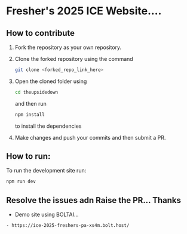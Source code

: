 # Fresher's 2025 ICE Website....


## How to contribute

1. Fork the repository as your own repository.
2. Clone the forked repository using the command

     ```bash
   git clone <forked_repo_link_here>
    ```
3. Open the cloned folder using
     ```bash
     cd theupsidedown
     ```
     and then run
   ``` bash
   npm install
   ```
   to install the dependencies
4. Make changes and push your commits and then submit a PR.

## How to run:

To run the development site run:

```bash
npm run dev
```

## Resolve the issues adn Raise the PR... Thanks

- Demo site using BOLTAI...
 ```link
- https://ice-2025-freshers-pa-xs4m.bolt.host/
  ```
